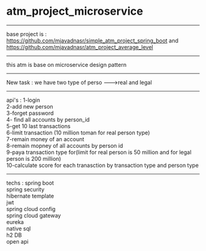 # atm_project_microservice
*********************************************
base project is : https://github.com/mjavadnasr/simple_atm_project_spring_boot and https://github.com/mjavadnasr/atm_project_average_level
***************************************************
this atm is base on microservice design pattern 
**************************************************
New task : we have two type of perso --->real and legal 
**************************************************
api's : 
1-login <br/>
2-add new person <br/>
3-forget password <br/>
4- find all accounts by person_id<br/>
5-get 10 last transactions <br/>
6-limit transaction (10 million toman for real person type) <br/>
7-remain money of an account <br/>
8-remain mopney of all accounts by person id <br/>
9-paya transaction type for(limit for real person is 50 million and for legal person is 200 million) <br/>
10-calculate score for each tranasction by transaction type and person type <br/> 
**************************************************
techs : 
spring boot <br/>
spring security <br/>
hibernate template <br/>
jwt <br/>
spring cloud config <br/>
spring cloud gateway<br/> 
eureka <br/>
native sql <br/>
h2 DB <br/>
open api
